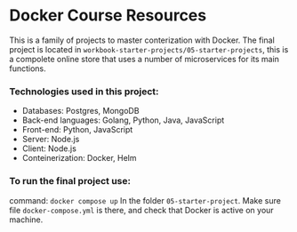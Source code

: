 # Docker Course Resources

This is a family of projects to master conterization with Docker. 
The final project is located in
```workbook-starter-projects/05-starter-projects```, this is a compolete online store that uses a number of microservices for its main functions.

### Technologies used in this project:

- Databases: Postgres, MongoDB
- Back-end languages: Golang, Python, Java, JavaScript
- Front-end: Python, JavaScript
- Server: Node.js
- Client: Node.js
- Conteinerization: Docker, Helm

### To run the final project use: 
command: 
`docker compose up`
In the folder `05-starter-project`. Make sure file `docker-compose.yml` is there, and check that Docker is active on your machine.

